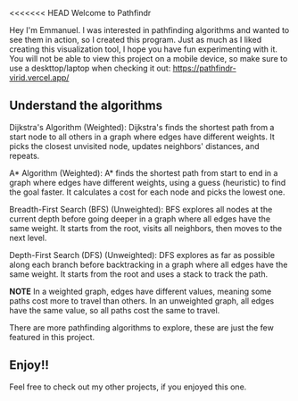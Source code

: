 <<<<<<< HEAD
Welcome to Pathfindr

Hey I'm Emmanuel. I was interested in pathfinding algorithms and wanted to see them in action, so I created this program. Just as much as I liked creating this visualization tool, I hope you have fun experimenting with it. You will not be able to view this project on a mobile device, so make sure to use a deskttop/laptop when checking it out: https://pathfindr-virid.vercel.app/

## Understand the algorithms
Dijkstra's Algorithm (Weighted):
Dijkstra's finds the shortest path from a start node to all others in a graph where edges have different weights. It picks the closest unvisited node, updates neighbors' distances, and repeats.

A* Algorithm (Weighted):
A* finds the shortest path from start to end in a graph where edges have different weights, using a guess (heuristic) to find the goal faster. It calculates a cost for each node and picks the lowest one.

Breadth-First Search (BFS) (Unweighted):
BFS explores all nodes at the current depth before going deeper in a graph where all edges have the same weight. It starts from the root, visits all neighbors, then moves to the next level.

Depth-First Search (DFS) (Unweighted):
DFS explores as far as possible along each branch before backtracking in a graph where all edges have the same weight. It starts from the root and uses a stack to track the path.

**NOTE**
In a weighted graph, edges have different values, meaning some paths cost more to travel than others. In an unweighted graph, all edges have the same value, so all paths cost the same to travel.

There are more pathfinding algorithms to explore, these are just the few featured in this project.

## Enjoy!!
Feel free to check out my other projects, if you enjoyed this one.
